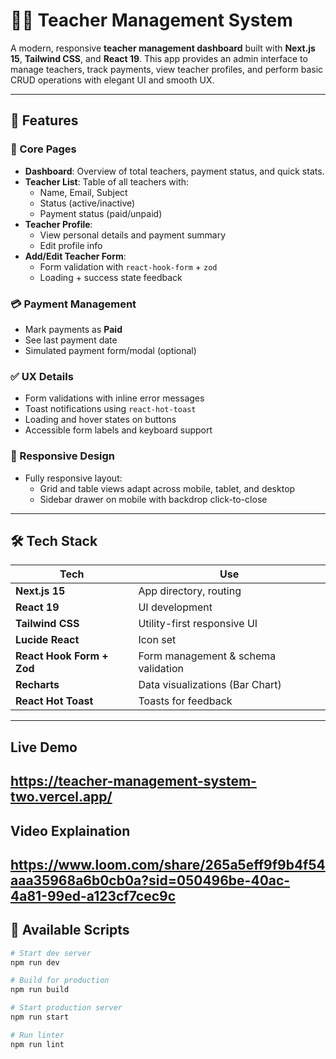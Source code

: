 # 🧑‍🏫 Teacher Management System

A modern, responsive **teacher management dashboard** built with **Next.js 15**, **Tailwind CSS**, and **React 19**. This app provides an admin interface to manage teachers, track payments, view teacher profiles, and perform basic CRUD operations with elegant UI and smooth UX.

---

## 🚀 Features

### 🧩 Core Pages
- **Dashboard**: Overview of total teachers, payment status, and quick stats.
- **Teacher List**: Table of all teachers with:
  - Name, Email, Subject
  - Status (active/inactive)
  - Payment status (paid/unpaid)
- **Teacher Profile**:
  - View personal details and payment summary
  - Edit profile info
- **Add/Edit Teacher Form**:
  - Form validation with `react-hook-form` + `zod`
  - Loading + success state feedback

### 💳 Payment Management
- Mark payments as **Paid**
- See last payment date
- Simulated payment form/modal (optional)

### ✅ UX Details
- Form validations with inline error messages
- Toast notifications using `react-hot-toast`
- Loading and hover states on buttons
- Accessible form labels and keyboard support

### 📱 Responsive Design
- Fully responsive layout:
  - Grid and table views adapt across mobile, tablet, and desktop
  - Sidebar drawer on mobile with backdrop click-to-close

---

## 🛠 Tech Stack

| Tech             | Use                         |
|------------------|------------------------------|
| **Next.js 15**   | App directory, routing       |
| **React 19**     | UI development               |
| **Tailwind CSS** | Utility-first responsive UI  |
| **Lucide React** | Icon set                     |
| **React Hook Form + Zod** | Form management & schema validation |
| **Recharts**     | Data visualizations (Bar Chart) |
| **React Hot Toast** | Toasts for feedback      |

---
##  Live Demo

https://teacher-management-system-two.vercel.app/
---

##  Video Explaination
https://www.loom.com/share/265a5eff9f9b4f54aaa35968a6b0cb0a?sid=050496be-40ac-4a81-99ed-a123cf7cec9c
---

## 🧪 Available Scripts

```bash
# Start dev server
npm run dev

# Build for production
npm run build

# Start production server
npm run start

# Run linter
npm run lint
